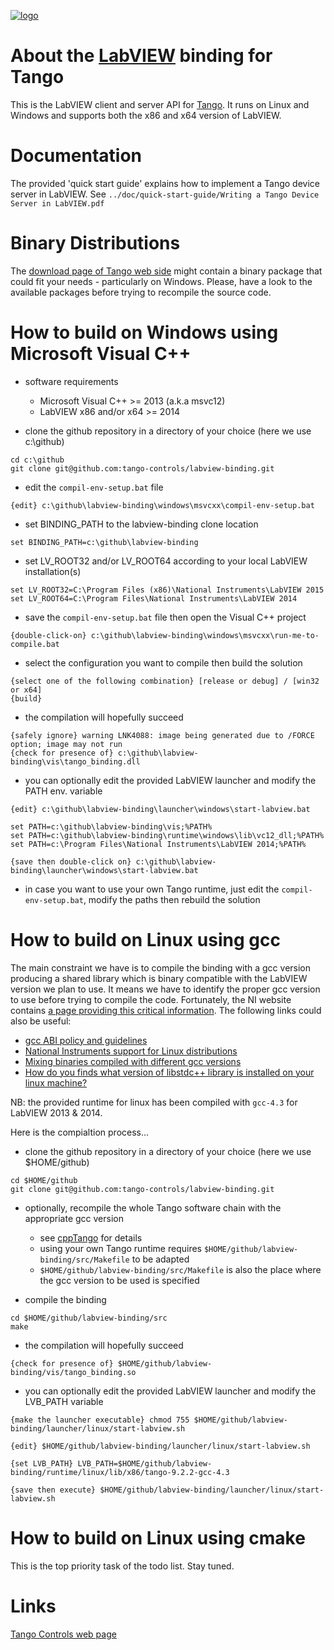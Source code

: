 [![logo](http://www.tango-controls.org/static/tango/img/logo_tangocontrols.png)](http://www.tango-controls.org)

# About the [LabVIEW](http://www.ni.com/labview) binding for Tango
This is the LabVIEW client and server API for [Tango](http://tango-controls.org). 
It runs on Linux and Windows and supports both the x86 and x64 version of LabVIEW.

# Documentation
The provided 'quick start guide' explains how to implement a Tango device server in LabVIEW.
See `../doc/quick-start-guide/Writing a Tango Device Server in LabVIEW.pdf`

# Binary Distributions
The [download page of Tango web side](http://www.tango-controls.org/downloads/bindings) might contain a binary package that could fit your needs - particularly on Windows. Please, have a look to the available packages before trying to recompile the source code. 

# How to build on Windows using Microsoft Visual C++ 
- software requirements 
  * Microsoft Visual C++ >= 2013 (a.k.a msvc12) 
  * LabVIEW x86 and/or x64 >= 2014
  
- clone the github repository in a directory of your choice (here we use c:\github)
```
cd c:\github 
git clone git@github.com:tango-controls/labview-binding.git
```

- edit the `compil-env-setup.bat` file
```
{edit} c:\github\labview-binding\windows\msvcxx\compil-env-setup.bat
```

- set BINDING_PATH to the labview-binding clone location  
```
set BINDING_PATH=c:\github\labview-binding 
```

- set LV_ROOT32 and/or LV_ROOT64 according to your local LabVIEW installation(s)
```
set LV_ROOT32=C:\Program Files (x86)\National Instruments\LabVIEW 2015
set LV_ROOT64=C:\Program Files\National Instruments\LabVIEW 2014
```

- save the `compil-env-setup.bat` file then open the Visual C++ project
```
{double-click-on} c:\github\labview-binding\windows\msvcxx\run-me-to-compile.bat
```

- select the configuration you want to compile then build the solution
```
{select one of the following combination} [release or debug] / [win32 or x64]
{build}
```

- the compilation will hopefully succeed
```
{safely ignore} warning LNK4088: image being generated due to /FORCE option; image may not run
{check for presence of} c:\github\labview-binding\vis\tango_binding.dll
```

- you can optionally edit the provided LabVIEW launcher and modify the PATH env. variable
```
{edit} c:\github\labview-binding\launcher\windows\start-labview.bat

set PATH=c:\github\labview-binding\vis;%PATH%
set PATH=c:\github\labview-binding\runtime\windows\lib\vc12_dll;%PATH%
set PATH=c:\Program Files\National Instruments\LabVIEW 2014;%PATH%

{save then double-click on} c:\github\labview-binding\launcher\windows\start-labview.bat
```

- in case you want to use your own Tango runtime, just edit the `compil-env-setup.bat`, modify the paths then rebuild the solution

# How to build on Linux using gcc 
The main constraint we have is to compile the binding with a gcc version producing a shared library which is binary compatible with the LabVIEW version we plan to use. It means we have to identify the proper gcc version to use before trying to compile the code. Fortunately, the NI website contains [a page providing this critical information]( http://digital.ni.com/public.nsf/allkb/4596349739E988088625761C005B197E). The following links could also be useful:
  * [gcc ABI policy and guidelines](https://gcc.gnu.org/onlinedocs/libstdc++/manual/abi.html)
  * [National Instruments support for Linux distributions](http://www.ni.com/product-documentation/52786/en/)
  * [Mixing binaries compiled with different gcc versions](http://stackoverflow.com/questions/23895081)
  * [How do you finds what version of libstdc++ library is installed on your linux machine?](http://stackoverflow.com/questions/10354636)

NB: the provided runtime for linux has been compiled with `gcc-4.3` for LabVIEW 2013 & 2014. 
 
Here is the compialtion process...
 
- clone the github repository in a directory of your choice (here we use $HOME/github)
```
cd $HOME/github
git clone git@github.com:tango-controls/labview-binding.git
```

- optionally, recompile the whole Tango software chain with the appropriate gcc version
  * see [cppTango](https://github.com/tango-controls/cppTango) for details
  * using your own Tango runtime requires `$HOME/github/labview-binding/src/Makefile` to be adapted 
  * `$HOME/github/labview-binding/src/Makefile` is also the place where the gcc version to be used is specified
  
- compile the binding 
```
cd $HOME/github/labview-binding/src
make
```

- the compilation will hopefully succeed
```
{check for presence of} $HOME/github/labview-binding/vis/tango_binding.so
```

- you can optionally edit the provided LabVIEW launcher and modify the LVB_PATH variable
```
{make the launcher executable} chmod 755 $HOME/github/labview-binding/launcher/linux/start-labview.sh

{edit} $HOME/github/labview-binding/launcher/linux/start-labview.sh

{set LVB_PATH} LVB_PATH=$HOME/github/labview-binding/runtime/linux/lib/x86/tango-9.2.2-gcc-4.3

{save then execute} $HOME/github/labview-binding/launcher/linux/start-labview.sh
```

# How to build on Linux using cmake

This is the top priority task of the todo list. Stay tuned.

# Links

[Tango Controls web page](http://tango-controls.org)
